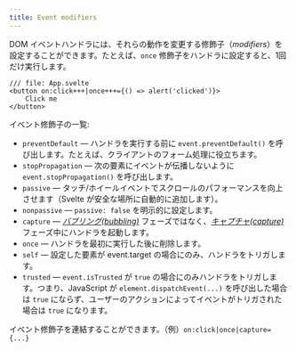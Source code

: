 ```yaml
---
title: Event modifiers
---
```


DOM イベントハンドラには、それらの動作を変更する修飾子（*modifiers*）を設定することができます。たとえば、`once` 修飾子をハンドラに設定すると、1回だけ実行します。

```svelte
/// file: App.svelte
<button on:click+++|once+++={() => alert('clicked')}>
	Click me
</button>
```

イベント修飾子の一覧:

* `preventDefault` — ハンドラを実行する前に `event.preventDefault()` を呼び出します。たとえば、クライアントのフォーム処理に役立ちます。
* `stopPropagation` — 次の要素にイベントが伝播しないように `event.stopPropagation()` を呼び出します。
* `passive` — タッチ/ホイールイベントでスクロールのパフォーマンスを向上させます（Svelte が安全な場所に自動的に追加します）。
* `nonpassive` — `passive: false` を明示的に設定します。
* `capture` — [_バブリング(bubbling)_](https://developer.mozilla.org/en-US/docs/Learn/JavaScript/Building_blocks/Events#event_bubbling) フェーズではなく、[_キャプチャ(capture)_](https://developer.mozilla.org/en-US/docs/Learn/JavaScript/Building_blocks/Events#event_capture) フェーズ中にハンドラを起動します。
* `once` — ハンドラを最初に実行した後に削除します。
* `self` — 設定した要素が event.target の場合にのみ、ハンドラをトリガします。
* `trusted` — `event.isTrusted` が `true` の場合にのみハンドラをトリガします。つまり、JavaScript が `element.dispatchEvent(...)` を呼び出した場合は `true` にならず、ユーザーのアクションによってイベントがトリガされた場合は `true` になります。

イベント修飾子を連結することができます。（例）`on:click|once|capture={...}`
